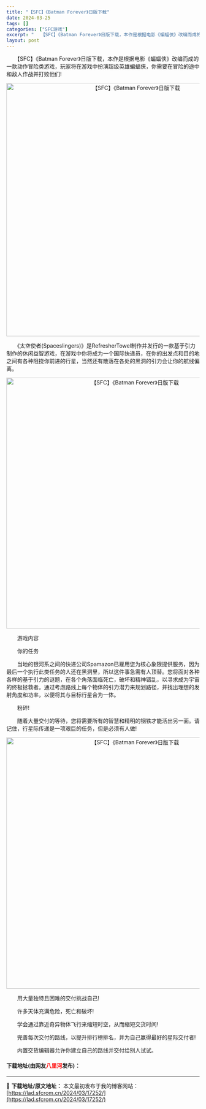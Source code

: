 ```yaml
---
title: "【SFC】《Batman Forever》日版下载"
date: 2024-03-25
tags: []
categories: ["SFC游戏"]
excerpt: "　　【SFC】《Batman Forever》日版下载，本作是根据电影《蝙蝠侠》改编而成的一款动作冒险类游戏，玩家将在游戏中扮演超级英雄蝙蝠侠，你需要在冒险的途中和敌人作战并打败他们! 　　《太空使者(Spaceslingers)》是RefresherTowel制作并发行的一款基于引力制作的休闲益智&hellip;"
layout: post
---
```


 <p>　　【SFC】《Batman Forever》日版下载，本作是根据电影《蝙蝠侠》改编而成的一款动作冒险类游戏，玩家将在游戏中扮演超级英雄蝙蝠侠，你需要在冒险的途中和敌人作战并打败他们!</p> <p align="center"><img align="" border="0" src="https://lad.sfcrom.cn/wp-content/uploads/2024/03/20240324_6600b050396aa.png" width="661" alt="【SFC】《Batman Forever》日版下载" /></p> <p>　　《太空使者(Spaceslingers)》是RefresherTowel制作并发行的一款基于引力制作的休闲益智游戏，在游戏中你将成为一个国际快递员，在你的出发点和目的地之间有各种阻挠你前进的行星，当然还有散落在各处的黑洞的引力会让你的航线偏离。</p> <p align="center"><img align="" border="0" src="https://lad.sfcrom.cn/wp-content/uploads/2024/03/20240324_6600b0525a87a.png" width="655" alt="【SFC】《Batman Forever》日版下载" /></p> <p>　　游戏内容</p> <p>　　你的任务</p> <p>　　当地的银河系之间的快递公司Spamazon已雇用您为核心象限提供服务，因为最后一个执行此类任务的人还在黑洞里，所以这件事急需有人顶替。您将面对各种各样的基于引力的谜题，在各个角落面临死亡，破坏和精神错乱，以寻求成为宇宙的终极拯救者。通过考虑路线上每个物体的引力潜力来规划路径，并找出理想的发射角度和功率，以便将其与目标行星合为一体。</p> <p>　　粉碎!</p> <p>　　随着大量交付的等待，您将需要所有的智慧和精明的钢铁才能活出另一面。请记住，行星际传递是一项艰巨的任务，但是必须有人做!</p> <p align="center"><img align="" border="0" src="https://lad.sfcrom.cn/wp-content/uploads/2024/03/20240324_6600b055a75fd.png" width="656" alt="【SFC】《Batman Forever》日版下载" /></p> <p>　　用大量独特且困难的交付挑战自己!</p> <p>　　许多天体充满危险，死亡和破坏!</p> <p>　　学会通过靠近奇异物体飞行来缩短时空，从而缩短交货时间!</p> <p>　　完善每次交付的路线，以提升排行榜排名，并为自己赢得最好的星际交付者!</p> <p>　　内置交货编辑器允许你建立自己的路线并交付给别人试试。</p> <p><h4>下载地址(由网友<font color="red">八里河</font>发布)：</h4></p> 

---
📖 **下载地址/原文地址：** 本文最初发布于我的博客网站：[https://lad.sfcrom.cn/2024/03/17252/](https://lad.sfcrom.cn/2024/03/17252/)
